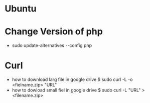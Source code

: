 # Ubuntu
# Change Version of php 
 - sudo update-alternatives --config php

# Curl
 - how to download larg file in google drive
    $ sudo curl -L -o <fielname.zip> "URL" 
 - how to dowload small fiel in google drive
    $ sudo curl -L "URL" > <filename.zip>
